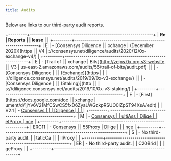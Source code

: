```yaml
---
title: Audits
---
```


Below are links to our third-party audit reports.

+---------+------------------------------------------------------------+
| **Re    | **Reports**                                                |
| lease** |                                                            |
+---------+------------------------------------------------------------+
| E       | -   [Consensys Diligence                                   |
| xchange |     (December 2020)](https                                 |
| V4      | ://consensys.net/diligence/audits/2020/12/0x-exchange-v4/) |
+---------+------------------------------------------------------------+
| E       | -   [Trail of                                              |
| xchange |     Bits](http://zeips.0x.org.s3-website.                  |
| V3      | us-east-2.amazonaws.com/audits/56/trail-of-bits/audit.pdf) |
|         | -   [Consensys Diligence                                   |
|         |     (Exchange)](https                                      |
|         | ://diligence.consensys.net/audits/2019/09/0x-v3-exchange/) |
|         | -   [Consensys Diligence                                   |
|         |     (Staking)](http                                        |
|         | s://diligence.consensys.net/audits/2019/10/0x-v3-staking/) |
+---------+------------------------------------------------------------+
| E       | -   [First](https://docs.google.com/doc                    |
| xchange | ument/d/1jYv6V21MfCSwCS5fxD6ZyaLWGzkpRSUO0lZpST94XsA/edit) |
| V2.1    | -   [Consensys                                             |
|         |     Diligence                                              |
|         | ](https://github.com/ConsenSys/0x_audit_report_2018-07-23) |
+---------+------------------------------------------------------------+
| M       | -   [Consensys                                             |
| ultiAss |     Dilige                                                 |
| etProxy | nce](https://github.com/ConsenSys/0x-audit-report-2018-12) |
+---------+------------------------------------------------------------+
| ERC11   | -   [Consensys                                             |
| 55Proxy |     Dilige                                                 |
|         | nce](https://github.com/ConsenSys/0x-audit-report-2019-05) |
+---------+------------------------------------------------------------+
| S       | -   No third-party audit.                                  |
| taticCa |                                                            |
| llProxy |                                                            |
+---------+------------------------------------------------------------+
| ER      | -   No third-party audit.                                  |
| C20Brid |                                                            |
| geProxy |                                                            |
+---------+------------------------------------------------------------+

